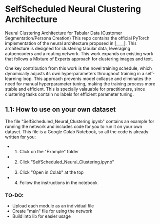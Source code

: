 # SelfScheduled Neural Clustering Architecture
Neural Clustering Architecture for Tabular Data (Customer Segmentation/Persona Creation)
This repo contains the official PyTorch implementation of the neural architecture proposed in [____]. This architecture is designed for clustering tabular data, leveraging autoencoders and a routing network. This work expands on existing work that follows a Mixture of Experts approach for clustering images and text. 

One key contribution from this work is the novel training schedule, which dynamically adjusts its own hyperparameters throughout training in a self-learning loop. This approach prevents model collapse and eliminates the need for manual hyperparameter tuning, making the training process more stable and efficient. This is specially valauable for practitioners, since clustering tasks contain no labels for efficient parameter tuning. 

## 1.1: How to use on your own dataset
The file "SelfScheduled_Neural_Clustering.ipynb" contains an example for running the network and includes code for you to run it on your own dataset.
This file is a Google Colab Notebook, so all the code is already written for you:

- 1. Click on the "Example" folder
- 2. Click "SelfScheduled_Neural_Clustering.ipynb" 
- 3. Click "Open in Colab" at the top
- 4. Follow the instructions in the notebook

### TO-DO:
- Upload each module as an individual file
- Create "main" file for using the network
- Build into lib for easier usage

